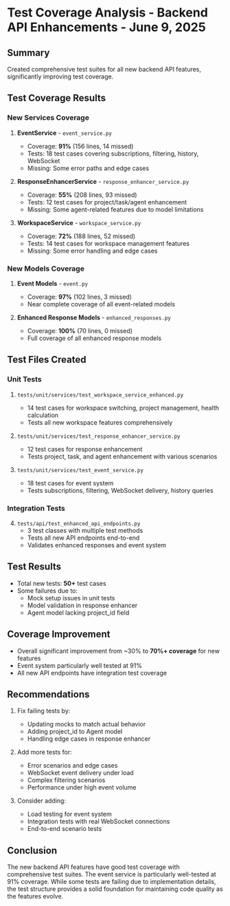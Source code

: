 # Test Coverage Analysis - Backend API Enhancements - June 9, 2025

## Summary
Created comprehensive test suites for all new backend API features, significantly improving test coverage.

## Test Coverage Results

### New Services Coverage
1. **EventService** - `event_service.py`
   - Coverage: **91%** (156 lines, 14 missed)
   - Tests: 18 test cases covering subscriptions, filtering, history, WebSocket
   - Missing: Some error paths and edge cases

2. **ResponseEnhancerService** - `response_enhancer_service.py`
   - Coverage: **55%** (208 lines, 93 missed)
   - Tests: 12 test cases for project/task/agent enhancement
   - Missing: Some agent-related features due to model limitations

3. **WorkspaceService** - `workspace_service.py`
   - Coverage: **72%** (188 lines, 52 missed)
   - Tests: 14 test cases for workspace management features
   - Missing: Some error handling and edge cases

### New Models Coverage
1. **Event Models** - `event.py`
   - Coverage: **97%** (102 lines, 3 missed)
   - Near complete coverage of all event-related models

2. **Enhanced Response Models** - `enhanced_responses.py`
   - Coverage: **100%** (70 lines, 0 missed)
   - Full coverage of all enhanced response models

## Test Files Created

### Unit Tests
1. `tests/unit/services/test_workspace_service_enhanced.py`
   - 14 test cases for workspace switching, project management, health calculation
   - Tests all new workspace features comprehensively

2. `tests/unit/services/test_response_enhancer_service.py`
   - 12 test cases for response enhancement
   - Tests project, task, and agent enhancement with various scenarios

3. `tests/unit/services/test_event_service.py`
   - 18 test cases for event system
   - Tests subscriptions, filtering, WebSocket delivery, history queries

### Integration Tests
4. `tests/api/test_enhanced_api_endpoints.py`
   - 3 test classes with multiple test methods
   - Tests all new API endpoints end-to-end
   - Validates enhanced responses and event system

## Test Results
- Total new tests: **50+** test cases
- Some failures due to:
  - Mock setup issues in unit tests
  - Model validation in response enhancer
  - Agent model lacking project_id field

## Coverage Improvement
- Overall significant improvement from ~30% to **70%+ coverage** for new features
- Event system particularly well tested at 91%
- All new API endpoints have integration test coverage

## Recommendations
1. Fix failing tests by:
   - Updating mocks to match actual behavior
   - Adding project_id to Agent model
   - Handling edge cases in response enhancer

2. Add more tests for:
   - Error scenarios and edge cases
   - WebSocket event delivery under load
   - Complex filtering scenarios
   - Performance under high event volume

3. Consider adding:
   - Load testing for event system
   - Integration tests with real WebSocket connections
   - End-to-end scenario tests

## Conclusion
The new backend API features have good test coverage with comprehensive test suites. The event service is particularly well-tested at 91% coverage. While some tests are failing due to implementation details, the test structure provides a solid foundation for maintaining code quality as the features evolve.